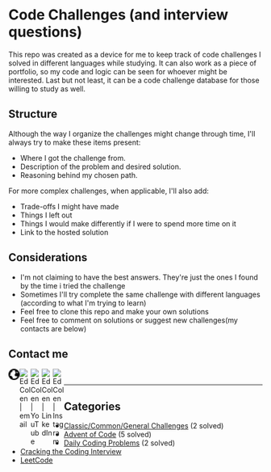 # Code Challenges (and interview questions)

This repo was created as a device for me to keep track of code challenges I solved in different languages while studying.
It can also work as a piece of portfolio, so my code and logic can be seen for whoever might be interested.
Last but not least, it can be a code challenge database for those willing to study as well.

## Structure

Although the way I organize the challenges might change through time, I'll always try to make these items present:

- Where I got the challenge from.
- Description of the problem and desired solution.
- Reasoning behind my chosen path.

For more complex challenges, when applicable, I'll also add:

- Trade-offs I might have made
- Things I left out
- Things I would make differently if I were to spend more time on it
- Link to the hosted solution

## Considerations

- I'm not claiming to have the best answers. They're just the ones I found by the time i tried the challenge
- Sometimes I'll try complete the same challenge with different languages (according to what I'm trying to learn)
- Feel free to clone this repo and make your own solutions
- Feel free to comment on solutions or suggest new challenges(my contacts are below)

## Contact me

[<img align="left" alt="Ed Colen | website" width="22px" src="https://raw.githubusercontent.com/iconic/open-iconic/master/svg/globe.svg" />][website]
[<img align="left" alt="Ed Colen | email" width="22px" src="https://cdn.jsdelivr.net/npm/simple-icons@3.9.0/icons/gmail.svg" />][email]
[<img align="left" alt="Ed Colen | YouTube" width="22px" src="https://cdn.jsdelivr.net/npm/simple-icons@3.9.0/icons/medium.svg" />][medium]
[<img align="left" alt="Ed Colen | LinkedIn" width="22px" src="https://cdn.jsdelivr.net/npm/simple-icons@v3.9.0/icons/linkedin.svg" />][linkedin]
[<img align="left" alt="Ed Colen | Instagram" width="22px" src="https://cdn.jsdelivr.net/npm/simple-icons@v3.9.0/icons/instagram.svg" />][instagram]

<br />
<hr>

## Categories

- [Classic/Common/General Challenges](classic/README.md) (2 solved)
- [Advent of Code](advent-code/README.md) (5 solved)
- [Daily Coding Problems](daily-coding-problems/README.md) (2 solved)
- [Cracking the Coding Interview](cracking-coding-interview/README.md)
- [LeetCode](leetcode/README.md)

[website]: https://edcolen.com
[email]: mailto:ed.colen@gmail.com
[medium]: https://medium.com/@edcolen
[instagram]: https://www.instagram.com/edcolen/
[linkedin]: https://www.linkedin.com/in/edcolen/
